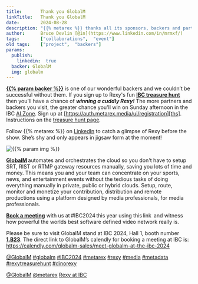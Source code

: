 ```yaml
---
title:       Thank you GlobalM
linkTitle:   Thank you GlobalM
date:        2024-08-28
description: "{{% metarex %}} thanks all its sponsors, backers and partners"
author:      Bruce Devlin [@in](https://www.linkedin.com/in/mrmxf/)
tags:        ["collaborations",  "event"]
old tags:    ["project",  "backers"]
params:
  publish:
    linkedin:  true
  backer: GlobalM
  img: globalm
---
```


**[{{% param backer %}}][web]** is one of our wonderful backers and we couldn’t
be successful without them. If you sign up to Rexy's fun **[IBC treasure
hunt][ths]** then you'll have a chance of ***winning a cuddly Rexy!*** The more
partners and backers you visit, the greater chance you'll win on Sunday
afternoon in the IBC [AI Zone][rxydraw]. Sign up at
[https://auth.metarex.media/ui/registration][ths]. Instructions on the [treasure hunt
page][thp].

Follow {{% metarex %}} on [LinkedIn][limrx] to catch a glimpse of Rexy before
the show. She’s shy and only appears in jigsaw form at the moment!

<img  class="ui centered bordered rounded image" src = "featured-{{% param img %}}.png" alt = "{{% param img %}}">

**[GlobalM][web]** automates and orchestrates the cloud so you don't have to
setup SRT, RIST or RTMP gateway resources manually, saving you lots of time and
money. This means you and your team can concentrate on your sports, news, and
entertainment events without the tedious tasks of doing everything manually in
private, public or hybrid clouds. Setup, route, monitor and monetize your
contribution, distribution and remote productions using a platform designed by
media professionals, for media professionals.

**[Book a meeting][meet]** with us at #IBC2024 this year using this link  and
witness how powerful the worlds best software defined video network really is.

Please be sure to visit GlobalM stand at IBC 2024, Hall 1, booth number
**[1.B23]**. The direct link to GlobalM’s calendly for booking a meeting at IBC
is: <https://calendly.com/globalm-sales/meet-globalm-at-the-ibc-2024>

[@GlobalM](https://www.linkedin.com/company/globalmmedia/)
[#globalm](https://www.linkedin.com/search/results/all/?keywords=%23globalm)
[#IBC2024](https://www.linkedin.com/search/results/all/?keywords=%23IBC2024)
[#metarex](https://www.linkedin.com/search/results/all/?keywords=%23metarex)
[#rexy](https://www.linkedin.com/search/results/all/?keywords=%23rexy)
[#media](https://www.linkedin.com/search/results/all/?keywords=%23media)
[#metadata](https://www.linkedin.com/search/results/all/?keywords=%23metadata)
[#rexytreasurehunt](https://www.linkedin.com/search/results/all/?keywords=%23rexytreasurehunt)
[#dinorexy](https://www.linkedin.com/search/results/all/?keywords=%23dinorexy)

<i class = "linkedin icon"></i>[@GlobalM](https://www.linkedin.com/company/globalmmedia/)
<i class = "linkedin icon"></i>[@metarex][limrx]
<i class = "linkedin icon"></i>[Rexy at IBC][lirxy]

[web]:    https://www.globalm.media/
[meet]: https://calendly.com/globalm-sales/meet-globalm-at-the-ibc-2024
[1.B23]: https://ibc2024.mapyourshow.com/8_0/floorplan/?st=keyword&hallID=A&selectedBooth=1.B23

[limrx]:   https://uk.linkedin.com/company/metarex-media
[lirxy]:   https://www.linkedin.com/search/results/all/?keywords=%23ibc2024%20%23metarex%20%23rexy
[rxydraw]: https://ibc2024.mapyourshow.com/8_0/floorplan/?st=keyword&hallID=J&sv=V-NOVA&selectedBooth=14.AI03
[ths]:     https://auth.metarex.media/ui/registration
[thp]:     /project/treasure-hunt/
